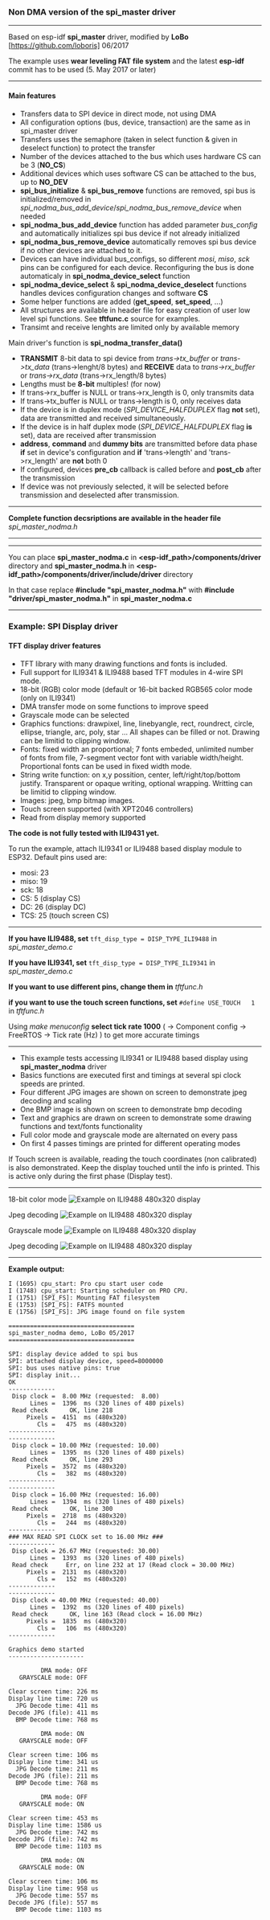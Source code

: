
### Non DMA version of the spi_master driver

---

Based on esp-idf **spi_master** driver, modified by **LoBo** [https://github.com/loboris] 06/2017

The example uses **wear leveling FAT file system** and the latest **esp-idf** commit has to be used (5. May 2017 or later)

---

#### Main features

*  Transfers data to SPI device in direct mode, not using DMA
*  All configuration options (bus, device, transaction) are the same as in spi_master driver
*  Transfers uses the semaphore (taken in select function & given in deselect function) to protect the transfer
*  Number of the devices attached to the bus which uses hardware CS can be 3 (**NO_CS**)
*  Additional devices which uses software CS can be attached to the bus, up to **NO_DEV**
*  **spi_bus_initialize** & **spi_bus_remove** functions are removed, spi bus is initialized/removed in *spi_nodma_bus_add_device*/*spi_nodma_bus_remove_device* when needed
*  **spi_nodma_bus_add_device** function has added parameter *bus_config* and automatically initializes spi bus device if not already initialized
*  **spi_nodma_bus_remove_device** automatically removes spi bus device if no other devices are attached to it.
*  Devices can have individual bus_configs, so different *mosi*, *miso*, *sck* pins can be configured for each device. Reconfiguring the bus is done automaticaly in **spi_nodma_device_select** function
*  **spi_nodma_device_select** & **spi_nodma_device_deselect** functions handles devices configuration changes and software **CS**
*  Some helper functions are added (**get_speed**, **set_speed**, ...)
*  All structures are available in header file for easy creation of user low level spi functions. See **tftfunc.c** source for examples.
*  Transimt and receive lenghts are limited only by available memory

Main driver's function is **spi_nodma_transfer_data()**

*  **TRANSMIT** 8-bit data to spi device from *trans->tx_buffer* or *trans->tx_data* (trans->lenght/8 bytes) and **RECEIVE** data to *trans->rx_buffer* or *trans->rx_data* (trans->rx_length/8 bytes)
*  Lengths must be **8-bit** multiples! (for now)
*  If trans->rx_buffer is NULL or trans->rx_length is 0, only transmits data
*  If trans->tx_buffer is NULL or trans->length is 0, only receives data
*  If the device is in duplex mode (*SPI_DEVICE_HALFDUPLEX* flag **not** set), data are transmitted and received simultaneously.
*  If the device is in half duplex mode (*SPI_DEVICE_HALFDUPLEX* flag **is** set), data are received after transmission
*  **address**, **command** and **dummy bits** are transmitted before data phase **if** set in device's configuration and **if** 'trans->length' and 'trans->rx_length' are **not** both 0
*  If configured, devices **pre_cb** callback is called before and **post_cb** after the transmission
*  If device was not previously selected, it will be selected before transmission and deselected after transmission.

---

**Complete function decsriptions are available in the header file** *spi_master_nodma.h*

---

---

You can place **spi_master_nodma.c** in **<esp-idf_path>/components/driver** directory
and **spi_master_nodma.h** in **<esp-idf_path>/components/driver/include/driver** directory

In that case replace **#include "spi_master_nodma.h"** with **#include "driver/spi_master_nodma.h"** in **spi_master_nodma.c**

---

### Example: SPI Display driver

#### TFT display driver features

* TFT library with many drawing functions and fonts is included.
* Full support for ILI9341 & ILI9488 based TFT modules in 4-wire SPI mode.
* 18-bit (RGB) color mode (default or 16-bit backed RGB565 color mode (only on ILI9341)
* DMA transfer mode on some functions to improve speed
* Grayscale mode can be selected
* Graphics functions: drawpixel, line, linebyangle, rect, roundrect, circle, ellipse, triangle, arc, poly, star ... All shapes can be filled or not. Drawing can be limitid to clipping window.
* Fonts: fixed width an proportional; 7 fonts embeded, unlimited number of fonts from file, 7-segment vector font with variable width/height. Proportional fonts can be used in fixed width mode.
* String write function: on x,y possition, center, left/right/top/bottom justify. Transparent or opaque writing, optional wrapping. Writting can be limitid to clipping window.
* Images: jpeg, bmp bitmap images.
* Touch screen supported (with XPT2046 controllers)
* Read from display memory supported

**The code is not fully tested with ILI9431 yet.**


To run the example, attach ILI9341 or ILI9488 based display module to ESP32. Default pins used are:
* mosi: 23
* miso: 19
*  sck: 18
*   CS:  5 (display CS)
*   DC: 26 (display DC)
*  TCS: 25 (touch screen CS)

---

**If you have ILI9488, set** `tft_disp_type = DISP_TYPE_ILI9488` in *spi_master_demo.c*

**If you have ILI9341, set** `tft_disp_type = DISP_TYPE_ILI9341` in *spi_master_demo.c*

**If you want to use different pins, change them in** *tftfunc.h*

**if you want to use the touch screen functions, set** `#define USE_TOUCH	1` in *tftfunc.h*

Using *make menuconfig* **select tick rate 1000** ( → Component config → FreeRTOS → Tick rate (Hz) ) to get more accurate timings

---

* This example tests accessing ILI9341 or ILI9488 based display using **spi_master_nodma** driver
* Basics functions are executed first and timings at several spi clock speeds are printed.
* Four different JPG images are shown on screen to demonstrate jpeg decoding and scaling
* One BMP image is shown on screen to demonstrate bmp decoding
* Text and graphics are drawn on screen to demonstrate some drawing functions and text/fonts functionality
* Full color mode and grayscale mode are alternated on every pass
* On first 4 passes timings are printed for different operating modes

 
If Touch screen is available, reading the touch coordinates (non calibrated) is also demonstrated. Keep the display touched until the info is printed. 
This is active only during the first phase (Display test).

---

18-bit color mode
![Example on ILI9488 480x320 display](https://raw.githubusercontent.com/loboris/ESP32_SPI_MASTER_NODMA_EXAMPLE/master/demo.jpg)

Jpeg decoding
![Example on ILI9488 480x320 display](https://raw.githubusercontent.com/loboris/ESP32_SPI_MASTER_NODMA_EXAMPLE/master/demo3.jpg)

Grayscale mode
![Example on ILI9488 480x320 display](https://raw.githubusercontent.com/loboris/ESP32_SPI_MASTER_NODMA_EXAMPLE/master/demo2.jpg)

Jpeg decoding
![Example on ILI9488 480x320 display](https://raw.githubusercontent.com/loboris/ESP32_SPI_MASTER_NODMA_EXAMPLE/master/demo1.jpg)

---

**Example output:**

```
I (1695) cpu_start: Pro cpu start user code
I (1748) cpu_start: Starting scheduler on PRO CPU.
I (1751) [SPI_FS]: Mounting FAT filesystem
E (1753) [SPI_FS]: FATFS mounted
E (1756) [SPI_FS]: JPG image found on file system

===================================
spi_master_nodma demo, LoBo 05/2017
===================================

SPI: display device added to spi bus
SPI: attached display device, speed=8000000
SPI: bus uses native pins: true
SPI: display init...
OK
-------------
 Disp clock =  8.00 MHz (requested:  8.00)
      Lines =  1396  ms (320 lines of 480 pixels)
 Read check      OK, line 218
     Pixels =  4151  ms (480x320)
        Cls =   475  ms (480x320)
-------------
-------------
 Disp clock = 10.00 MHz (requested: 10.00)
      Lines =  1395  ms (320 lines of 480 pixels)
 Read check      OK, line 293
     Pixels =  3572  ms (480x320)
        Cls =   382  ms (480x320)
-------------
-------------
 Disp clock = 16.00 MHz (requested: 16.00)
      Lines =  1394  ms (320 lines of 480 pixels)
 Read check      OK, line 300
     Pixels =  2718  ms (480x320)
        Cls =   244  ms (480x320)
-------------
### MAX READ SPI CLOCK set to 16.00 MHz ###
-------------
 Disp clock = 26.67 MHz (requested: 30.00)
      Lines =  1393  ms (320 lines of 480 pixels)
 Read check     Err, on line 232 at 17 (Read clock = 30.00 MHz)
     Pixels =  2131  ms (480x320)
        Cls =   152  ms (480x320)
-------------
-------------
 Disp clock = 40.00 MHz (requested: 40.00)
      Lines =  1392  ms (320 lines of 480 pixels)
 Read check      OK, line 163 (Read clock = 16.00 MHz)
     Pixels =  1835  ms (480x320)
        Cls =   106  ms (480x320)
-------------

Graphics demo started
---------------------

         DMA mode: OFF
   GRAYSCALE mode: OFF

Clear screen time: 226 ms
Display line time: 720 us
  JPG Decode time: 411 ms
Decode JPG (file): 411 ms
  BMP Decode time: 768 ms

         DMA mode: ON
   GRAYSCALE mode: OFF

Clear screen time: 106 ms
Display line time: 341 us
  JPG Decode time: 211 ms
Decode JPG (file): 211 ms
  BMP Decode time: 768 ms

         DMA mode: OFF
   GRAYSCALE mode: ON

Clear screen time: 453 ms
Display line time: 1586 us
  JPG Decode time: 742 ms
Decode JPG (file): 742 ms
  BMP Decode time: 1103 ms

         DMA mode: ON
   GRAYSCALE mode: ON

Clear screen time: 106 ms
Display line time: 958 us
  JPG Decode time: 557 ms
Decode JPG (file): 557 ms
  BMP Decode time: 1103 ms

```
